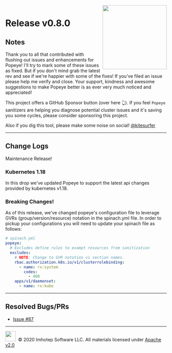 <img src="https://raw.githubusercontent.com/derailed/popeye/master/assets/popeye_logo.png" align="right" width="200" height="auto"/>

# Release v0.8.0

## Notes

Thank you to all that contributed with flushing out issues and enhancements for Popeye! I'll try to mark some of these issues as fixed. But if you don't mind grab the latest rev and see if we're happier with some of the fixes! If you've filed an issue please help me verify and close. Your support, kindness and awesome suggestions to make Popeye better is as ever very much noticed and appreciated!

This project offers a GitHub Sponsor button (over here 👆). If you feel `Popeye` sanitizers are helping you diagnose potential cluster issues and it's saving you some cycles, please consider sponsoring this project.

Also if you dig this tool, please make some noise on social! [@kitesurfer](https://twitter.com/kitesurfer)

---

## Change Logs

Maintenance Release!

### Kubernetes 1.18

In this drop we've updated Popeye to support the latest api changes provided by kubernetes v1.18.

### Breaking Changes!

As of this release, we've changed popeye's configuration file to leverage GVRs (group/version/resource) notation in the spinach.yml file. In order to pickup your configurations you will need to update your spinach file as follows:

```yaml
# spinach.yml
popeye:
  # Excludes define rules to exampt resources from sanitization
  excludes:
    # NOTE: Change to GVR notation vs section names.
    rbac.authorization.k8s.io/v1/clusterrolebinding:
      - name: rx:system
        codes:
          - 400
    apps/v1/daemonset:
      - name: rx:kube
```

---

## Resolved Bugs/PRs

* [Issue #87](https://github.com/derailed/popeye/issues/87)

---

<img src="https://raw.githubusercontent.com/derailed/popeye/master/assets/imhotep_logo.png" width="32" height="auto"/>&nbsp; © 2020 Imhotep Software LLC. All materials licensed under [Apache v2.0](http://www.apache.org/licenses/LICENSE-2.0)
